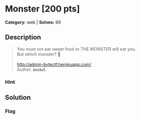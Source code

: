 # Monster [200 pts]

**Category:** web
| **Solves:** 69

## Description
>You must not eat sweet food or THE MONSTER will eat you. <br> But which monster? 🤔<br><br>http://admin-bytectf.herokuapp.com/<br>Author: **``Anshul``**

### Hint
 
## Solution

### Flag

